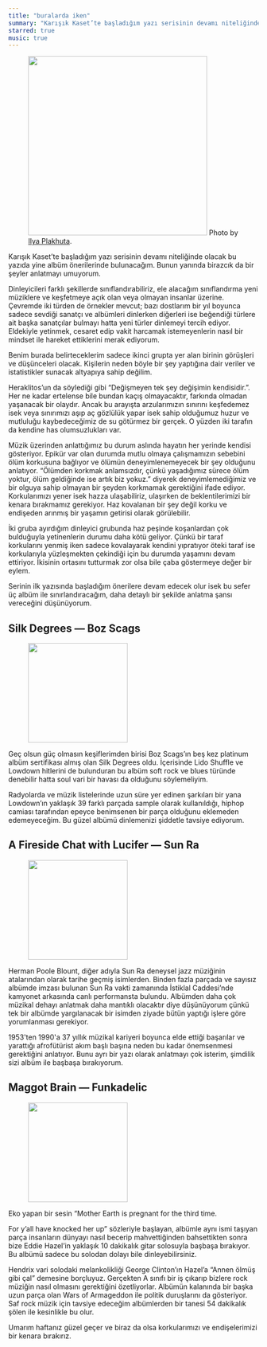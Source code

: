 ```yaml
---
title: "buralarda iken"
summary: "Karışık Kaset’te başladığım yazı serisinin devamı niteliğinde olacak bu yazıda yine albüm önerilerinde bulunacağım. Bunun yanında birazcık da bir şeyler anlatmayı umuyorum."
starred: true
music: true
---
```


<figure>
    <img src="https://miro.medium.com/max/2400/1*tMecGHqHvqGTtpHcTTvt6g.jpeg" style="height: 360px">
    Photo by <a href="https://unsplash.com/@ilyapla"  target="_blank">Ilya Plakhuta</a>.
</figure>

Karışık Kaset’te başladığım yazı serisinin devamı niteliğinde olacak bu yazıda yine albüm önerilerinde bulunacağım. Bunun yanında birazcık da bir şeyler anlatmayı umuyorum.

Dinleyicileri farklı şekillerde sınıflandırabiliriz, ele alacağım sınıflandırma yeni müziklere ve keşfetmeye açık olan veya olmayan insanlar üzerine. Çevremde iki türden de örnekler mevcut; bazı dostlarım bir yıl boyunca sadece sevdiği sanatçı ve albümleri dinlerken diğerleri ise beğendiği türlere ait başka sanatçılar bulmayı hatta yeni türler dinlemeyi tercih ediyor. Eldekiyle yetinmek, cesaret edip vakit harcamak istemeyenlerin nasıl bir mindset ile hareket ettiklerini merak ediyorum.

Benim burada belirteceklerim sadece ikinci grupta yer alan birinin görüşleri ve düşünceleri olacak. Kişilerin neden böyle bir şey yaptığına dair veriler ve istatistikler sunacak altyapıya sahip değilim.

Heraklitos’un da söylediği gibi “Değişmeyen tek şey değişimin kendisidir.”. Her ne kadar ertelense bile bundan kaçış olmayacaktır, farkında olmadan yaşanacak bir olaydır. Ancak bu arayışta arzularımızın sınırını keşfedemez isek veya sınırımızı aşıp aç gözlülük yapar isek sahip olduğumuz huzur ve mutluluğu kaybedeceğimiz de su götürmez bir gerçek. O yüzden iki tarafın da kendine has olumsuzlukları var.

Müzik üzerinden anlattığımız bu durum aslında hayatın her yerinde kendisi gösteriyor. Epikür var olan durumda mutlu olmaya çalışmamızın sebebini ölüm korkusuna bağlıyor ve ölümün deneyimlenemeyecek bir şey olduğunu anlatıyor. “Ölümden korkmak anlamsızdır, çünkü yaşadığımız sürece ölüm yoktur, ölüm geldiğinde ise artık biz yokuz.” diyerek deneyimlemediğimiz ve bir olguya sahip olmayan bir şeyden korkmamak gerektiğini ifade ediyor. Korkularımızı yener isek hazza ulaşabiliriz, ulaşırken de beklentilerimizi bir kenara bırakmamız gerekiyor. Haz kovalanan bir şey değil korku ve endişeden arınmış bir yaşamın getirisi olarak görülebilir.

İki gruba ayırdığım dinleyici grubunda haz peşinde koşanlardan çok bulduğuyla yetinenlerin durumu daha kötü geliyor. Çünkü bir taraf korkularını yenmiş iken sadece kovalayarak kendini yıpratıyor öteki taraf ise korkularıyla yüzleşmekten çekindiği için bu durumda yaşamını devam ettiriyor. İkisinin ortasını tutturmak zor olsa bile çaba göstermeye değer bir eylem.

Serinin ilk yazısında başladığım önerilere devam edecek olur isek bu sefer üç albüm ile sınırlandıracağım, daha detaylı bir şekilde anlatma şansı vereceğini düşünüyorum.

## Silk Degrees — Boz Scags

<figure>
    <img src="https://is4-ssl.mzstatic.com/image/thumb/Music124/v4/52/ab/ec/52abec64-adf9-6ffc-2a3b-225c789e90b3/source/600x600bb.jpg" style="height: 200px">
</figure>

Geç olsun güç olmasın keşiflerimden birisi Boz Scags’ın beş kez platinum albüm sertifikası almış olan Silk Degrees oldu. İçerisinde Lido Shuffle ve Lowdown hitlerini de bulunduran bu albüm soft rock ve blues türünde denebilir hatta soul vari bir havası da olduğunu söylemeliyim.

Radyolarda ve müzik listelerinde uzun süre yer edinen şarkıları bir yana Lowdown’ın yaklaşık 39 farklı parçada sample olarak kullanıldığı, hiphop camiası tarafından epeyce benimsenen bir parça olduğunu eklemeden edemeyeceğim. Bu güzel albümü dinlemenizi şiddetle tavsiye ediyorum.

## A Fireside Chat with Lucifer — Sun Ra

<figure>
    <img src="https://is5-ssl.mzstatic.com/image/thumb/Music124/v4/94/62/59/94625986-7107-6f3b-20cd-d91efd4d9abf/source/600x600bb.jpg" style="height: 200px">
</figure>

Herman Poole Blount, diğer adıyla Sun Ra deneysel jazz müziğinin atalarından olarak tarihe geçmiş isimlerden. Binden fazla parçada ve sayısız albümde imzası bulunan Sun Ra vakti zamanında İstiklal Caddesi’nde kamyonet arkasında canlı performansta bulundu. Albümden daha çok müzikal dehayı anlatmak daha mantıklı olacaktır diye düşünüyorum çünkü tek bir albümde yargılanacak bir isimden ziyade bütün yaptığı işlere göre yorumlanması gerekiyor.

1953'ten 1990'a 37 yıllık müzikal kariyeri boyunca elde ettiği başarılar ve yarattığı afrofütürist akım başlı başına neden bu kadar önemsenmesi gerektiğini anlatıyor. Bunu ayrı bir yazı olarak anlatmayı çok isterim, şimdilik sizi albüm ile başbaşa bırakıyorum.

## Maggot Brain — Funkadelic

<figure>
    <img src="https://is2-ssl.mzstatic.com/image/thumb/Music124/v4/1a/44/8d/1a448d99-f1b2-5180-fc5f-1a152ae94c23/source/600x600bb.jpg" style="height: 200px">
</figure>

Eko yapan bir sesin “Mother Earth is pregnant for the third time.

For y’all have knocked her up” sözleriyle başlayan, albümle aynı ismi taşıyan parça insanların dünyayı nasıl becerip mahvettiğinden bahsettikten sonra bize Eddie Hazel’in yaklaşık 10 dakikalık gitar solosuyla başbaşa bırakıyor. Bu albümü sadece bu solodan dolayı bile dinleyebilirsiniz.

Hendrix vari solodaki melankolikliği George Clinton’ın Hazel’a “Annen ölmüş gibi çal” demesine borçluyuz. Gerçekten A sınıfı bir iş çıkarıp bizlere rock müziğin nasıl olmasını gerektiğini özetliyorlar. Albümün kalanında bir başka uzun parça olan Wars of Armageddon ile politik duruşlarını da gösteriyor. Saf rock müzik için tavsiye edeceğim albümlerden bir tanesi 54 dakikalık şölen ile kesinlikle bu olur.

Umarım haftanız güzel geçer ve biraz da olsa korkularımızı ve endişelerimizi bir kenara bırakırız.